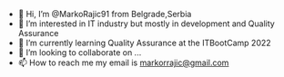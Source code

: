 - 👋 Hi, I’m @MarkoRajic91 from Belgrade,Serbia
- 👀 I’m interested in IT industry but mostly in development and Quality Assurance
- 🌱 I’m currently learning Quality Assurance at the ITBootCamp 2022
- 💞️ I’m looking to collaborate on ...
- 📫 How to reach me my email is markorrajic@gmail.com 
<!---
MarkoRajic91/MarkoRajic91 is a ✨ special ✨ repository because its `README.md` (this file) appears on your GitHub profile.
You can click the Preview link to take a look at your changes.
--->
